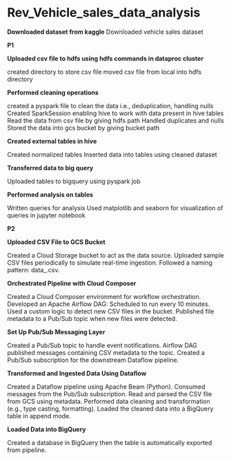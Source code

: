 # Rev_Vehicle_sales_data_analysis

**Downloaded dataset from kaggle**
  Downloaded vehicle sales dataset 


**P1**

**Uploaded csv file to hdfs using hdfs commands in dataproc cluster**

  created directory to store csv file
  moved csv file from local into hdfs directory
  
**Performed cleaning operations**

  created a pyspark file to clean the data i.e., deduplication, handling nulls
  Created SparkSession enabling hive to work with data present in hive tables
  Read the data from csv file by giving hdfs path
  Handled duplicates and nulls
  Stored the data into gcs bucket by giving bucket path
  
**Created external tables in hive**

  Created normalized tables 
  Inserted data into tables using cleaned dataset 
  
**Transferred data to big query**

  Uploaded tables to bigquery using pyspark job

**Performed analysis on tables**

  Written queries for analysis
  Used matplotlib and seaborn for visualization of queries in jupyter notebook



**P2**

**Uploaded CSV File to GCS Bucket**

  Created a Cloud Storage bucket to act as the data source.
  Uploaded sample CSV files periodically to simulate real-time ingestion.
  Followed a naming pattern: data_<timestamp>.csv.

**Orchestrated Pipeline with Cloud Composer**

  Created a Cloud Composer environment for workflow orchestration.
  Developed an Apache Airflow DAG:
    Scheduled to run every 10 minutes.
    Used a custom logic to detect new CSV files in the bucket.
    Published file metadata to a Pub/Sub topic when new files were detected.

**Set Up Pub/Sub Messaging Layer**

  Created a Pub/Sub topic to handle event notifications.
  Airflow DAG published messages containing CSV metadata to the topic.
  Created a Pub/Sub subscription for the downstream Dataflow pipeline.

**Transformed and Ingested Data Using Dataflow**

  Created a Dataflow pipeline using Apache Beam (Python).
  Consumed messages from the Pub/Sub subscription.
  Read and parsed the CSV file from GCS using metadata.
  Performed data cleaning and transformation (e.g., type casting, formatting).
  Loaded the cleaned data into a BigQuery table in append mode.

**Loaded Data into BigQuery**

  Created a database in BigQuery then the table is automatically exported from pipeline.


